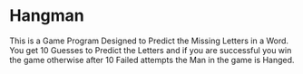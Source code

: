 # Hangman
This is a Game Program Designed to Predict the Missing Letters in a Word. You get 10 Guesses to Predict the Letters and if you are successful you win the game otherwise after 10 Failed attempts the Man in the game is Hanged.
